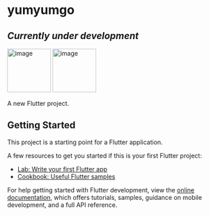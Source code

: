 # yumyumgo

## *Currently under development*

<img width="100" alt="image" src="https://github.com/LeyPopuli/yumyumgo/assets/118773922/c579f4e4-cb4f-4427-8181-7ac01cf58085">

<img width="100" alt="image" src="https://github.com/LeyPopuli/yumyumgo/assets/118773922/80b3b12a-d1fd-490a-ae53-42fcdb9fdab0">


A new Flutter project.

## Getting Started

This project is a starting point for a Flutter application.

A few resources to get you started if this is your first Flutter project:

- [Lab: Write your first Flutter app](https://docs.flutter.dev/get-started/codelab)
- [Cookbook: Useful Flutter samples](https://docs.flutter.dev/cookbook)

For help getting started with Flutter development, view the
[online documentation](https://docs.flutter.dev/), which offers tutorials,
samples, guidance on mobile development, and a full API reference.
